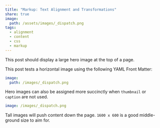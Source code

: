 ```yaml
---
title: "Markup: Text Alignment and Transformations"
share: true
image:
  path: /assets/images/_dispatch.png
tags:
  - alignment
  - content
  - css
  - markup
---
```


This post should display a large hero image at the top of a page.

This post tests a horizontal image using the following YAML Front Matter:

```yaml
image:
  path: /images/_dispatch.png
```

Hero images can also be assigned more succinctly when `thumbnail` or `caption` are not used.

```yaml
image: /images/_dispatch.png
```

Tall images will push content down the page. `1600 x 600` is a good middle-ground size to aim for.